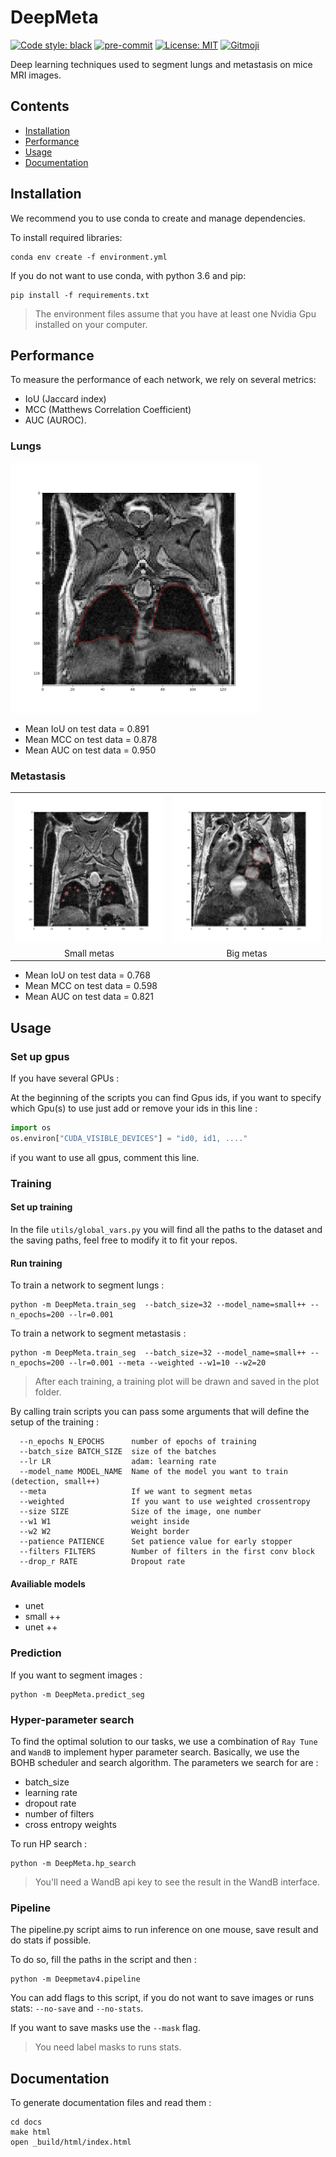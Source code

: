 # DeepMeta

[![Code style: black](https://img.shields.io/badge/code%20style-black-000000.svg)](https://github.com/psf/black) [![pre-commit](https://img.shields.io/badge/pre--commit-enabled-brightgreen?logo=pre-commit&logoColor=white)](https://github.com/pre-commit/pre-commit) [![License: MIT](https://img.shields.io/badge/License-MIT-yellow.svg)](https://opensource.org/licenses/MIT)
<a href="https://gitmoji.dev">
  <img src="https://img.shields.io/badge/gitmoji-%20😜%20😍-FFDD67.svg?style=flat-square" alt="Gitmoji">
</a>

Deep learning techniques used to segment lungs and metastasis on mice MRI images.


## Contents
- [Installation](#installation)
- [Performance](#performance)
- [Usage](#usage)
- [Documentation](#Documentation)


## Installation

We recommend you to use conda to create and manage dependencies.

To install required libraries:
```shell script
conda env create -f environment.yml
```

If you do not want to use conda, with python 3.6 and pip:
```shell script
pip install -f requirements.txt
```


> The environment files assume that you have at least one Nvidia Gpu installed on your computer.

## Performance
To measure the performance of each network, we rely on several metrics:
 - IoU (Jaccard index)
 - MCC (Matthews Correlation Coefficient)
 - AUC (AUROC).
### Lungs
<img src="./docs/_static/lungs_seg.png" alt="lungs seg" width="400px">

- Mean IoU on test data = 0.891
- Mean MCC on test data = 0.878
- Mean AUC on test data = 0.950

### Metastasis

<table>
  <tr>
    <td><img src="./docs/_static/sm_metas_seg.png" alt="sm meta seg" width="400px"></td>
    <td align="right"><img src="./docs/_static/bg_meta_seg.png" alt="bg meta seg" width="400px"/></td>
  </tr>
<tr>
    <td align="center">Small metas</td>
    <td align="center">Big metas</td>
  </tr>
</table>

- Mean IoU on test data = 0.768
- Mean MCC on test data = 0.598
- Mean AUC on test data = 0.821

## Usage

### Set up gpus
If you have several GPUs :

At the beginning of the scripts you can find Gpus ids, if you want to specify which Gpu(s) to use just add or remove your ids in this line :
```python
import os
os.environ["CUDA_VISIBLE_DEVICES"] = "id0, id1, ...."
```
if you want to use all gpus, comment this line.

### Training

#### Set up training
In the file `utils/global_vars.py` you will find all the paths to the dataset and the saving paths, feel free to modify it to fit your repos.

#### Run training
To train a network to segment lungs :
```shell script
python -m DeepMeta.train_seg  --batch_size=32 --model_name=small++ --n_epochs=200 --lr=0.001
```

To train a network to segment metastasis :
```shell script
python -m DeepMeta.train_seg  --batch_size=32 --model_name=small++ --n_epochs=200 --lr=0.001 --meta --weighted --w1=10 --w2=20
```
>After each training, a training plot will be drawn and saved in the plot folder. 

By calling train scripts you can pass some arguments that will define the setup of the training :
```shell script
  --n_epochs N_EPOCHS      number of epochs of training
  --batch_size BATCH_SIZE  size of the batches
  --lr LR                  adam: learning rate
  --model_name MODEL_NAME  Name of the model you want to train (detection, small++)
  --meta                   If we want to segment metas
  --weighted               If you want to use weighted crossentropy
  --size SIZE              Size of the image, one number
  --w1 W1                  weight inside
  --w2 W2                  Weight border
  --patience PATIENCE      Set patience value for early stopper
  --filters FILTERS        Number of filters in the first conv block
  --drop_r RATE            Dropout rate
```

#### Availiable models
 - unet
 - small ++
 - unet ++

### Prediction
If you want to segment images :
```shell script
python -m DeepMeta.predict_seg
```

### Hyper-parameter search

To find the optimal solution to our tasks, we use a combination of `Ray Tune` and `WandB`
to implement hyper parameter search. Basically, we use the BOHB scheduler and search algorithm.
The parameters we search for are :
- batch_size
- learning rate
- dropout rate
- number of filters
- cross entropy weights

To run HP search :
```shell
python -m DeepMeta.hp_search
```
> You'll need a WandB api key to see the result in the WandB interface.
### Pipeline

The pipeline.py script aims to run inference on one mouse, save result and do stats
if possible.

To do so, fill the paths in the script and then :
```shell
python -m Deepmetav4.pipeline
```

You can add flags to this script, if you do not want to save images or runs stats:
`--no-save` and `--no-stats`.

If you want to save masks use the `--mask` flag.

>You need label masks to runs stats.

## Documentation

To generate documentation files and read them :

```shell
cd docs
make html
open _build/html/index.html
```
